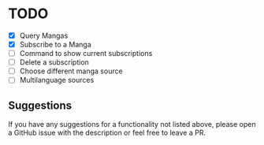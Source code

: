 # TODO

- [x] Query Mangas
- [x] Subscribe to a Manga
- [ ] Command to show current subscriptions
- [ ] Delete a subscription
- [ ] Choose different manga source
- [ ] Multilanguage sources 

## Suggestions

If you have any suggestions for a functionality not listed above, please open a GitHub issue with the description or feel free to leave a PR.